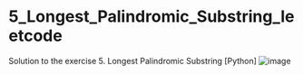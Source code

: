 # 5_Longest_Palindromic_Substring_leetcode
Solution to the exercise 5. Longest Palindromic Substring [Python]
![image](https://github.com/KaiqueJacinto/5_Longest_Palindromic_Substring_leetcode/assets/79776257/365b35b4-4042-4713-afa9-51890865e976)
